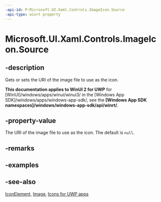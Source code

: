 ```yaml
---
-api-id: P:Microsoft.UI.Xaml.Controls.ImageIcon.Source
-api-type: winrt property
---
```


# Microsoft.UI.Xaml.Controls.ImageIcon.Source

<!--
public Windows.UI.Xaml.Media.ImageSource Source { get; set; }
-->

## -description

Gets or sets the URI of the image file to use as the icon.

**This documentation applies to WinUI 2 for UWP** for [WinUI]/windows/apps/winui/winui3/ in the [Windows App SDK]/windows/apps/windows-app-sdk/, see the **[Windows App SDK namespaces]/windows/windows-app-sdk/api/winrt/**.

## -property-value

The URI of the image file to use as the icon. The default is `null`.

## -remarks

## -examples

## -see-also

[IconElement](iconelement.md), [Image](image.md), [Icons for UWP apps](/windows/uwp/style/icons)
